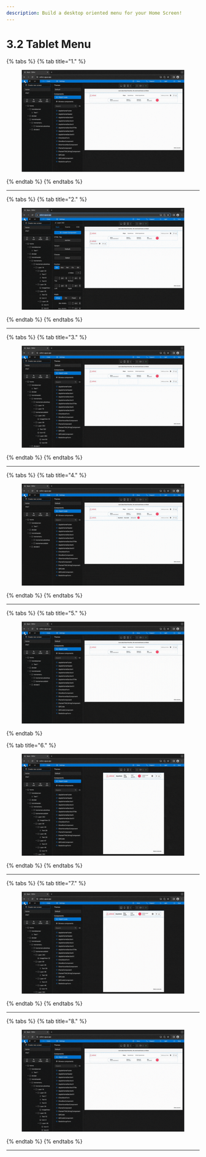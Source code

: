 ```yaml
---
description: Build a desktop oriented menu for your Home Screen!
---
```


# 3.2 Tablet Menu



{% tabs %}
{% tab title="1." %}
<figure><img src="../../../../.gitbook/assets/home_menu_tablet_1-min.gif" alt=""><figcaption></figcaption></figure>
{% endtab %}
{% endtabs %}

***





{% tabs %}
{% tab title="2." %}
<figure><img src="../../../../.gitbook/assets/home_menu_tablet_2-min.gif" alt=""><figcaption></figcaption></figure>
{% endtab %}
{% endtabs %}

***





{% tabs %}
{% tab title="3." %}
<figure><img src="../../../../.gitbook/assets/home_menu_tablet_3-min.gif" alt=""><figcaption></figcaption></figure>
{% endtab %}
{% endtabs %}

***





{% tabs %}
{% tab title="4." %}
<figure><img src="../../../../.gitbook/assets/home_menu_tablet_4-min.gif" alt=""><figcaption></figcaption></figure>
{% endtab %}
{% endtabs %}

***





{% tabs %}
{% tab title="5." %}
<figure><img src="../../../../.gitbook/assets/home_menu_tablet_5-min.gif" alt=""><figcaption></figcaption></figure>
{% endtab %}

{% tab title="6." %}
<figure><img src="../../../../.gitbook/assets/home_menu_tablet_6-min.gif" alt=""><figcaption></figcaption></figure>
{% endtab %}
{% endtabs %}

***





{% tabs %}
{% tab title="7." %}
<figure><img src="../../../../.gitbook/assets/home_menu_tablet_7-min.gif" alt=""><figcaption></figcaption></figure>
{% endtab %}
{% endtabs %}

***





{% tabs %}
{% tab title="8." %}
<figure><img src="../../../../.gitbook/assets/home_menu_tablet_8-min.gif" alt=""><figcaption></figcaption></figure>
{% endtab %}
{% endtabs %}

***
